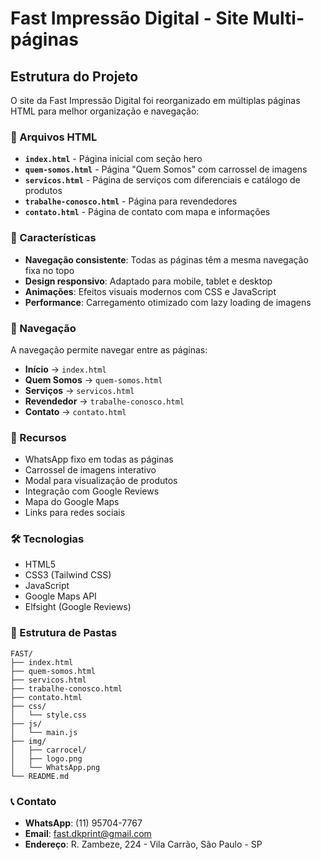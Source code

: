 # Fast Impressão Digital - Site Multi-páginas

## Estrutura do Projeto

O site da Fast Impressão Digital foi reorganizado em múltiplas páginas HTML para melhor organização e navegação:

### 📁 Arquivos HTML

- **`index.html`** - Página inicial com seção hero
- **`quem-somos.html`** - Página "Quem Somos" com carrossel de imagens
- **`servicos.html`** - Página de serviços com diferenciais e catálogo de produtos
- **`trabalhe-conosco.html`** - Página para revendedores
- **`contato.html`** - Página de contato com mapa e informações

### 🎨 Características

- **Navegação consistente**: Todas as páginas têm a mesma navegação fixa no topo
- **Design responsivo**: Adaptado para mobile, tablet e desktop
- **Animações**: Efeitos visuais modernos com CSS e JavaScript
- **Performance**: Carregamento otimizado com lazy loading de imagens

### 🔗 Navegação

A navegação permite navegar entre as páginas:
- **Início** → `index.html`
- **Quem Somos** → `quem-somos.html`
- **Serviços** → `servicos.html`
- **Revendedor** → `trabalhe-conosco.html`
- **Contato** → `contato.html`

### 📱 Recursos

- WhatsApp fixo em todas as páginas
- Carrossel de imagens interativo
- Modal para visualização de produtos
- Integração com Google Reviews
- Mapa do Google Maps
- Links para redes sociais

### 🛠️ Tecnologias

- HTML5
- CSS3 (Tailwind CSS)
- JavaScript
- Google Maps API
- Elfsight (Google Reviews)

### 📂 Estrutura de Pastas

```
FAST/
├── index.html
├── quem-somos.html
├── servicos.html
├── trabalhe-conosco.html
├── contato.html
├── css/
│   └── style.css
├── js/
│   └── main.js
├── img/
│   ├── carrocel/
│   ├── logo.png
│   └── WhatsApp.png
└── README.md
```



### 📞 Contato

- **WhatsApp**: (11) 95704-7767
- **Email**: fast.dkprint@gmail.com
- **Endereço**: R. Zambeze, 224 - Vila Carrão, São Paulo - SP 